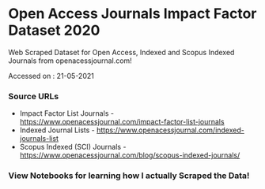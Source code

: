 # Open Access Journals Impact Factor Dataset 2020
Web Scraped Dataset for Open Access, Indexed and Scopus Indexed Journals from openacessjournal.com!

Accessed on : 21-05-2021

### Source URLs
- Impact Factor List Journals - https://www.openacessjournal.com/impact-factor-list-journals
- Indexed Journal Lists - https://www.openacessjournal.com/indexed-journals-list
- Scopus Indexed (SCI) Journals - https://www.openacessjournal.com/blog/scopus-indexed-journals/


### View Notebooks for learning how I actually Scraped the Data!
